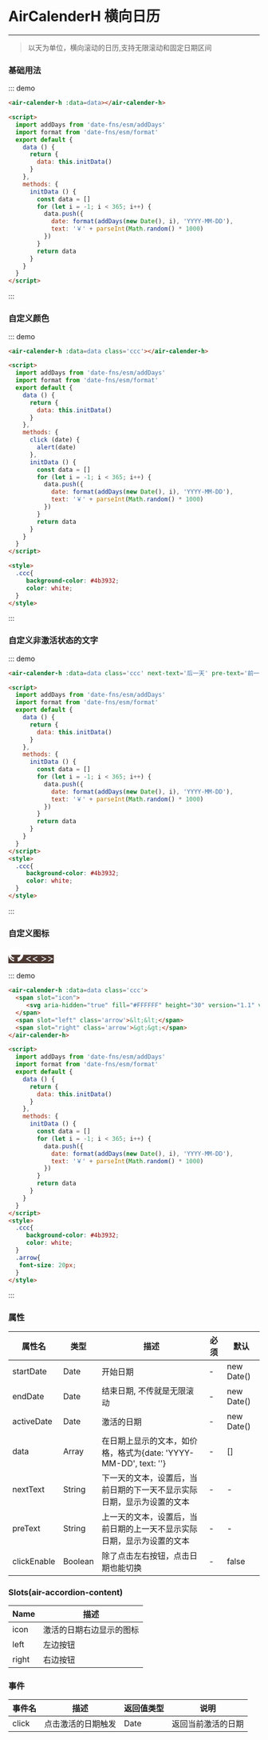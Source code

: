 # AirCalenderH 横向日历
----

> 以天为单位，横向滚动的日历,支持无限滚动和固定日期区间

### 基础用法

<div class="demo-block">
  <air-calender-h :data=data></air-calender-h>
</div>

::: demo
```html
<air-calender-h :data=data></air-calender-h>

<script>
  import addDays from 'date-fns/esm/addDays'
  import format from 'date-fns/esm/format'
  export default {
    data () {
      return {
        data: this.initData()
      }
    },
    methods: {
      initData () {
        const data = []
        for (let i = -1; i < 365; i++) {
          data.push({
            date: format(addDays(new Date(), i), 'YYYY-MM-DD'),
            text: '￥' + parseInt(Math.random() * 1000)
          })
        }
        return data
      }
    }
  }
</script>
```
:::

### 自定义颜色
<div class="demo-block">
  <air-calender-h :data=data class='ccc' @click="click"></air-calender-h>
</div>

::: demo
```html
<air-calender-h :data=data class='ccc'></air-calender-h>

<script>
  import addDays from 'date-fns/esm/addDays'
  import format from 'date-fns/esm/format'
  export default {
    data () {
      return {
        data: this.initData()
      }
    },
    methods: {
      click (date) {
        alert(date)
      },
      initData () {
        const data = []
        for (let i = -1; i < 365; i++) {
          data.push({
            date: format(addDays(new Date(), i), 'YYYY-MM-DD'),
            text: '￥' + parseInt(Math.random() * 1000)
          })
        }
        return data
      }
    }
  }
</script>

<style>
  .ccc{
     background-color: #4b3932;
     color: white;
  }
</style>
```
:::

### 自定义非激活状态的文字
<div class="demo-block">
  <air-calender-h :data=data class='ccc' next-text='后一天' pre-text='前一天'></air-calender-h>
</div>

::: demo
```html
<air-calender-h :data=data class='ccc' next-text='后一天' pre-text='前一天'></air-calender-h>

<script>
  import addDays from 'date-fns/esm/addDays'
  import format from 'date-fns/esm/format'
  export default {
    data () {
      return {
        data: this.initData()
      }
    },
    methods: {
      initData () {
        const data = []
        for (let i = -1; i < 365; i++) {
          data.push({
            date: format(addDays(new Date(), i), 'YYYY-MM-DD'),
            text: '￥' + parseInt(Math.random() * 1000)
          })
        }
        return data
      }
    }
  }
</script>
<style>
  .ccc{
     background-color: #4b3932;
     color: white;
  }
</style>
```
:::

### 自定义图标
<div class="demo-block">
  <air-calender-h :data=data class='ccc'>
    <span slot="icon">
       <svg aria-hidden="true" fill="#FFFFFF" height="30" version="1.1" viewBox="0 0 16 16" width="30"><path fill-rule="evenodd" d="M8 0C3.58 0 0 3.58 0 8c0 3.54 2.29 6.53 5.47 7.59.4.07.55-.17.55-.38 0-.19-.01-.82-.01-1.49-2.01.37-2.53-.49-2.69-.94-.09-.23-.48-.94-.82-1.13-.28-.15-.68-.52-.01-.53.63-.01 1.08.58 1.23.82.72 1.21 1.87.87 2.33.66.07-.52.28-.87.51-1.07-1.78-.2-3.64-.89-3.64-3.95 0-.87.31-1.59.82-2.15-.08-.2-.36-1.02.08-2.12 0 0 .67-.21 2.2.82.64-.18 1.32-.27 2-.27.68 0 1.36.09 2 .27 1.53-1.04 2.2-.82 2.2-.82.44 1.1.16 1.92.08 2.12.51.56.82 1.27.82 2.15 0 3.07-1.87 3.75-3.65 3.95.29.25.54.73.54 1.48 0 1.07-.01 1.93-.01 2.2 0 .21.15.46.55.38A8.013 8.013 0 0 0 16 8c0-4.42-3.58-8-8-8z"></path></svg>
    </span>
    <span slot="left" class='arrow'>&lt;&lt;</span>
    <span slot="right" class='arrow'>&gt;&gt;</span>
  </air-calender-h>
</div>

::: demo
```html
<air-calender-h :data=data class='ccc'>
  <span slot="icon">
     <svg aria-hidden="true" fill="#FFFFFF" height="30" version="1.1" viewBox="0 0 16 16" width="30"><path fill-rule="evenodd" d="M8 0C3.58 0 0 3.58 0 8c0 3.54 2.29 6.53 5.47 7.59.4.07.55-.17.55-.38 0-.19-.01-.82-.01-1.49-2.01.37-2.53-.49-2.69-.94-.09-.23-.48-.94-.82-1.13-.28-.15-.68-.52-.01-.53.63-.01 1.08.58 1.23.82.72 1.21 1.87.87 2.33.66.07-.52.28-.87.51-1.07-1.78-.2-3.64-.89-3.64-3.95 0-.87.31-1.59.82-2.15-.08-.2-.36-1.02.08-2.12 0 0 .67-.21 2.2.82.64-.18 1.32-.27 2-.27.68 0 1.36.09 2 .27 1.53-1.04 2.2-.82 2.2-.82.44 1.1.16 1.92.08 2.12.51.56.82 1.27.82 2.15 0 3.07-1.87 3.75-3.65 3.95.29.25.54.73.54 1.48 0 1.07-.01 1.93-.01 2.2 0 .21.15.46.55.38A8.013 8.013 0 0 0 16 8c0-4.42-3.58-8-8-8z"></path></svg>
  </span>
  <span slot="left" class='arrow'>&lt;&lt;</span>
  <span slot="right" class='arrow'>&gt;&gt;</span>
</air-calender-h>

<script>
  import addDays from 'date-fns/esm/addDays'
  import format from 'date-fns/esm/format'
  export default {
    data () {
      return {
        data: this.initData()
      }
    },
    methods: {
      initData () {
        const data = []
        for (let i = -1; i < 365; i++) {
          data.push({
            date: format(addDays(new Date(), i), 'YYYY-MM-DD'),
            text: '￥' + parseInt(Math.random() * 1000)
          })
        }
        return data
      }
    }
  }
</script>
<style>
  .ccc{
     background-color: #4b3932;
     color: white;
  }
  .arrow{
   font-size: 20px;
  }
</style>
```
:::

<script>
  import addDays from 'date-fns/esm/addDays'
  import format from 'date-fns/esm/format'
  export default {
    data () {
      return {
        data: this.initData()
      }
    },
    methods: {
      click (date) {
        alert(date)
      },
      initData () {
        const data = []
        for (let i = -1; i < 365; i++) {
          data.push({
            date: format(addDays(new Date(), i), 'YYYY-MM-DD'),
            text: '￥' + parseInt(Math.random() * 1000)
          })
        }
        return data
      }
    }
  }
</script>
<style>
  .ccc{
     background-color: #4b3932;
     color: white;
  }
  .arrow{
   font-size: 20px;
  }
</style>


### 属性
|属性名|类型|描述|必须|默认|
|----|----|-------------|----|--------|
|startDate|Date|开始日期|-|new Date()|
|endDate|Date|结束日期, 不传就是无限滚动|-|new Date()|
|activeDate|Date|激活的日期|-|new Date()|
|data|Array|在日期上显示的文本，如价格，格式为{date: 'YYYY-MM-DD', text: ''}|-|[]|
|nextText|String|下一天的文本，设置后，当前日期的下一天不显示实际日期，显示为设置的文本|-|-|
|preText|String|上一天的文本，设置后，当前日期的上一天不显示实际日期，显示为设置的文本|-|-|
|clickEnable|Boolean|除了点击左右按钮，点击日期也能切换|-|false|

### Slots(air-accordion-content)
|Name|描述|
|----|----|
|icon|激活的日期右边显示的图标|
|left|左边按钮|
|right|右边按钮|

### 事件
|事件名|描述|返回值类型|说明|
|----|----|-------------|---|
|click|点击激活的日期触发|Date|返回当前激活的日期|
